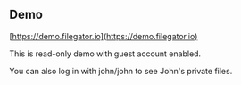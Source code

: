 ## Demo
[https://demo.filegator.io](https://demo.filegator.io)

This is read-only demo with guest account enabled.

You can also log in with john/john to see John's private files.
